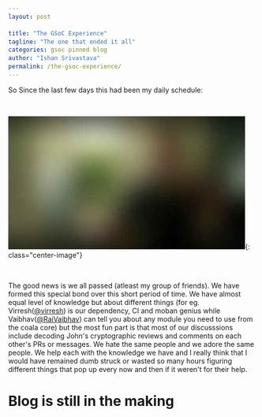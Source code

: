 ```yaml
---
layout: post

title: "The GSoC Experience"
tagline: "The one that ended it all"
categories: gsoc pinned blog
author: "Ishan Srivastava"
permalink: /the-gsoc-experience/
---
```


So Since the last few days this had been my daily schedule:

<div>&nbsp;</div>

<img src="../assets/blurry_files/morning.placeholder.jpg" alt="" data-echo="../assets/images/morning.gif">{: class="center-image"}

<div>&nbsp;</div>

The good news is we all passed (atleast my group of friends). We have formed this special bond over this short
period of time. We have almost equal level of knowledge but about different things (for eg. Virresh([@virresh](https://github.com/virresh))
is our dependency, CI and moban genius while Vaibhav([@RaiVaibhav](https://github.com/RaiVaibhav)) can tell you about any module you
need to use from the coala core) but the most fun part is that most of our
discusssions include decoding John's cryptographic reviews and comments on each other's PRs or messages. We hate the same people
and we adore the same people. We help each with the knowledge
we have and I really think that I would have remained dumb struck or wasted so many hours figuring different
things that pop up every now and then if it weren't for their help.



# Blog is still in the making

